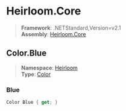 # Heirloom.Core

> **Framework**: .NETStandard,Version=v2.1  
> **Assembly**: [Heirloom.Core][0]  

## Color.Blue

> **Namespace**: [Heirloom][0]  
> **Type**: [Color][1]  

### Blue

```cs
Color Blue { get; }
```

[0]: ../Heirloom.Core.md
[1]: Heirloom.Color.md
